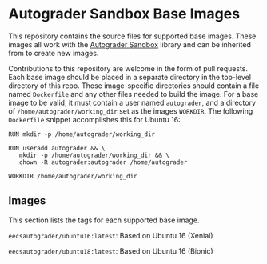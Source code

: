 # Autograder Sandbox Base Images

This repository contains the source files for supported base images. These images all work with the [Autograder Sandbox](../autograder-sandbox) library and can be inherited from to create new images.

Contributions to this repository are welcome in the form of pull requests. Each base image should be placed in a separate directory in the top-level directory of this repo. Those image-specific directories should contain a file named `Dockerfile` and any other files needed to build the image. For a base image to be valid, it must contain a user named `autograder`, and a directory of `/home/autograder/working_dir` set as the images `WORKDIR`. The following `Dockerfile` snippet accomplishes this for Ubuntu 16:

```
RUN mkdir -p /home/autograder/working_dir

RUN useradd autograder && \
   mkdir -p /home/autograder/working_dir && \
   chown -R autograder:autograder /home/autograder

WORKDIR /home/autograder/working_dir
```

## Images

This section lists the tags for each supported base image.

`eecsautograder/ubuntu16:latest`: Based on Ubuntu 16 (Xenial)

`eecsautograder/ubuntu18:latest`: Based on Ubuntu 16 (Bionic)
